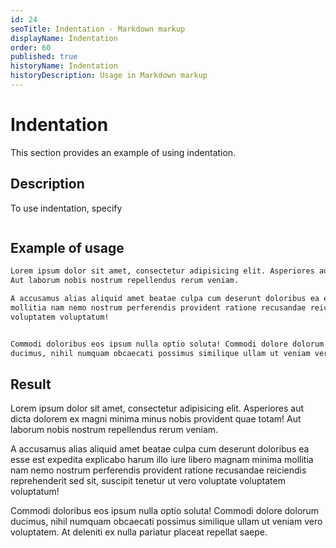 ```yaml
---
id: 24
seoTitle: Indentation - Markdown markup
displayName: Indentation
order: 60
published: true
historyName: Indentation
historyDescription: Usage in Markdown markup
---
```


# Indentation
This section provides an example of using indentation.


## Description
To use indentation, specify

```md
```


## Example of usage

```md
Lorem ipsum dolor sit amet, consectetur adipisicing elit. Asperiores aut dicta dolorem ex magni minima minus nobis provident quae totam!
Aut laborum nobis nostrum repellendus rerum veniam.

A accusamus alias aliquid amet beatae culpa cum deserunt doloribus ea esse est expedita explicabo harum illo iure libero magnam minima
mollitia nam nemo nostrum perferendis provident ratione recusandae reiciendis reprehenderit sed sit, suscipit tenetur ut vero voluptate
voluptatem voluptatum!


Commodi doloribus eos ipsum nulla optio soluta! Commodi dolore dolorum
ducimus, nihil numquam obcaecati possimus similique ullam ut veniam vero voluptatem. At deleniti ex nulla pariatur placeat repellat saepe.
```


## Result

Lorem ipsum dolor sit amet, consectetur adipisicing elit. Asperiores aut dicta dolorem ex magni minima minus nobis provident quae totam!
Aut laborum nobis nostrum repellendus rerum veniam.

A accusamus alias aliquid amet beatae culpa cum deserunt doloribus ea esse est expedita explicabo harum illo iure libero magnam minima
mollitia nam nemo nostrum perferendis provident ratione recusandae reiciendis reprehenderit sed sit, suscipit tenetur ut vero voluptate
voluptatem voluptatum!


Commodi doloribus eos ipsum nulla optio soluta! Commodi dolore dolorum
ducimus, nihil numquam obcaecati possimus similique ullam ut veniam vero voluptatem. At deleniti ex nulla pariatur placeat repellat saepe.


